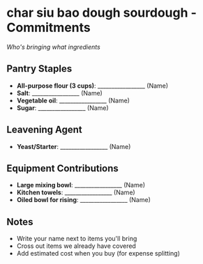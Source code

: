 # char siu bao dough sourdough - Commitments

*Who's bringing what ingredients*

## Pantry Staples
- **All-purpose flour (3 cups)**: _________________ (Name)
- **Salt**: _________________ (Name)
- **Vegetable oil**: _________________ (Name)
- **Sugar**: _________________ (Name)

## Leavening Agent
- **Yeast/Starter**: _________________ (Name)

## Equipment Contributions
- **Large mixing bowl**: _________________ (Name)
- **Kitchen towels**: _________________ (Name)
- **Oiled bowl for rising**: _________________ (Name)

## Notes
- Write your name next to items you'll bring
- Cross out items we already have covered
- Add estimated cost when you buy (for expense splitting)
